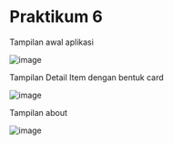 # Praktikum 6
Tampilan awal aplikasi

![image](https://user-images.githubusercontent.com/44064496/72640162-dedc9900-3999-11ea-8929-bf803066ddfb.png)

Tampilan Detail Item dengan bentuk card

![image](https://user-images.githubusercontent.com/44064496/72640195-ec921e80-3999-11ea-8751-3e9531e3857d.png)

Tampilan about

![image](https://user-images.githubusercontent.com/44064496/72640212-f61b8680-3999-11ea-8e00-c6fb353376e4.png)
